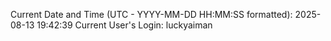 Current Date and Time (UTC - YYYY-MM-DD HH:MM:SS formatted): 2025-08-13 19:42:39
Current User's Login: luckyaiman
